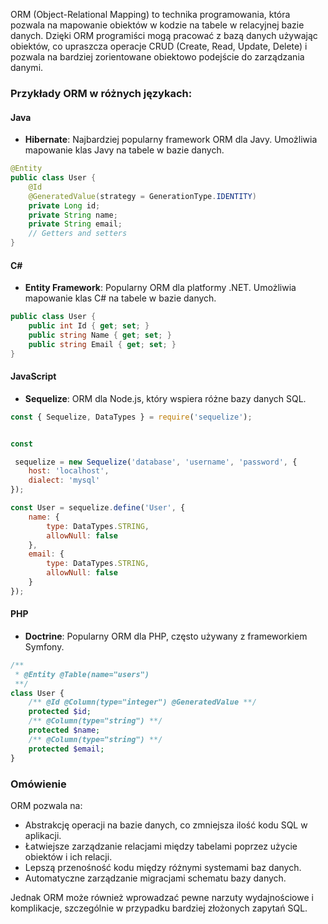 ORM (Object-Relational Mapping) to technika programowania, która pozwala na mapowanie obiektów w kodzie na tabele w relacyjnej bazie danych. Dzięki ORM programiści mogą pracować z bazą danych używając obiektów, co upraszcza operacje CRUD (Create, Read, Update, Delete) i pozwala na bardziej zorientowane obiektowo podejście do zarządzania danymi.

### Przykłady ORM w różnych językach:

#### Java
- **Hibernate**: Najbardziej popularny framework ORM dla Javy. Umożliwia mapowanie klas Javy na tabele w bazie danych.
```java
@Entity
public class User {
    @Id
    @GeneratedValue(strategy = GenerationType.IDENTITY)
    private Long id;
    private String name;
    private String email;
    // Getters and setters
}
```

#### C#
- **Entity Framework**: Popularny ORM dla platformy .NET. Umożliwia mapowanie klas C# na tabele w bazie danych.
```csharp
public class User {
    public int Id { get; set; }
    public string Name { get; set; }
    public string Email { get; set; }
}
```

#### JavaScript
- **Sequelize**: ORM dla Node.js, który wspiera różne bazy danych SQL.
```javascript
const { Sequelize, DataTypes } = require('sequelize');


const

 sequelize = new Sequelize('database', 'username', 'password', {
    host: 'localhost',
    dialect: 'mysql'
});

const User = sequelize.define('User', {
    name: {
        type: DataTypes.STRING,
        allowNull: false
    },
    email: {
        type: DataTypes.STRING,
        allowNull: false
    }
});
```

#### PHP
- **Doctrine**: Popularny ORM dla PHP, często używany z frameworkiem Symfony.
```php
/**
 * @Entity @Table(name="users")
 **/
class User {
    /** @Id @Column(type="integer") @GeneratedValue **/
    protected $id;
    /** @Column(type="string") **/
    protected $name;
    /** @Column(type="string") **/
    protected $email;
}
```

### Omówienie
ORM pozwala na:
- Abstrakcję operacji na bazie danych, co zmniejsza ilość kodu SQL w aplikacji.
- Łatwiejsze zarządzanie relacjami między tabelami poprzez użycie obiektów i ich relacji.
- Lepszą przenośność kodu między różnymi systemami baz danych.
- Automatyczne zarządzanie migracjami schematu bazy danych.

Jednak ORM może również wprowadzać pewne narzuty wydajnościowe i komplikacje, szczególnie w przypadku bardziej złożonych zapytań SQL.

